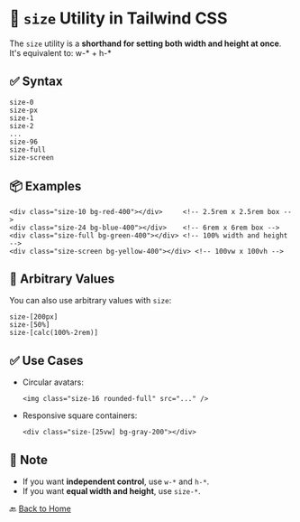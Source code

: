 # 📐 `size` Utility in Tailwind CSS


The `size` utility is a **shorthand for setting both width and height at once**.
It's equivalent to: w-* + h-*

## ✅ Syntax

```
size-0
size-px
size-1
size-2
...
size-96
size-full
size-screen
```


## 📦 Examples

```
<div class="size-10 bg-red-400"></div>     <!-- 2.5rem x 2.5rem box -->
<div class="size-24 bg-blue-400"></div>    <!-- 6rem x 6rem box -->
<div class="size-full bg-green-400"></div> <!-- 100% width and height -->
<div class="size-screen bg-yellow-400"></div> <!-- 100vw x 100vh -->
```


## 🧪 Arbitrary Values

You can also use arbitrary values with `size`:

```
size-[200px]
size-[50%]
size-[calc(100%-2rem)]
```


## ✅ Use Cases

* Circular avatars:

  ```
  <img class="size-16 rounded-full" src="..." />
  ```

* Responsive square containers:

  ```
  <div class="size-[25vw] bg-gray-200"></div>
  ```


## 🧠 Note

* If you want **independent control**, use `w-*` and `h-*`.
* If you want **equal width and height**, use `size-*`.


🔙 [Back to Home](../README.md)

